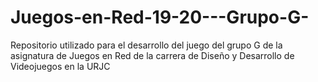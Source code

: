 # Juegos-en-Red-19-20---Grupo-G-
Repositorio utilizado para el desarrollo del juego del grupo G de la asignatura de Juegos en Red de la carrera de Diseño y Desarrollo de Videojuegos en la URJC
